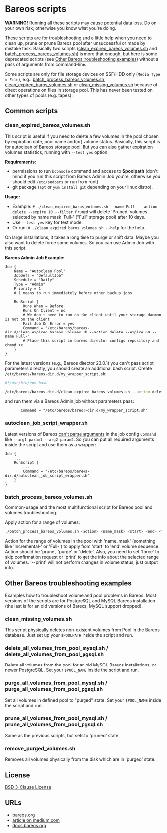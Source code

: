 # Bareos scripts

**WARNING!** Running all these scripts may cause potential data loss. Do on your own risk; otherwise you know what
you're doing.

These scripts are for troubleshooting and a little help when you need to clean up, prune or prune Bareos pool after
unsuccessful or made by mistake task. Basically two scripts
([clean_expired_bareos_volumes.sh](clean_expired_bareos_volumes.sh) and
[batch_process_bareos_volumes.sh](batch_process_bareos_volumes.sh)) is more that enough, but here is some deprecated
scripts (see [Other Bareos troubleshooting examples](#other-bareos-troubleshooting-examples)) without a pass of arguments
from command-line.

Some scripts are only for file storage devices on SSF/HDD only (`Media Type = File`), e.g.:
[batch_process_bareos_volumes.sh](batch_process_bareos_volumes.sh),
[clean_expired_baros_volumes.sh](clean_expired_bareos_volumes.sh) or
[clean_missing_volumes.sh](clean_missing_volumes.sh) because of direct operations on files in storage pool. This has
never been tested on other types of pools (e.g. tapes).

## Common scripts

### clean_expired_bareos_volumes.sh

This script is useful if you need to delete a few volumes in the pool chosen by expiration date, pool name and(or)
volume status. Basically, this script is for autoclean of Bareos storage pool. But you can also gather expiration
volumes statistics, running with `--test yes` option.

**Requirements:**

- permissions to run `bconsole` command and access to **$poolpath** (don't mind if you run this script from Bareos Admin
  Job you're, otherwise you should edit `/etc/sudoers` or run from root).
- git package (`apt` or `yum install git` depending on your linux distro).

**Usage:**

- Example: `# ./clean_expired_baros_volumes.sh --name Full- --action delete --expire 10 --filter Pruned` will delete
  'Pruned' volumes selected by name mask 'Full-' ("Full" storage pool) after 10 days.
- Use `--test yes` key for test mode.
- Or run: `# ./clean_expired_baros_volumes.sh --help` for the help.

On large installations, it takes a long time to purge or shift data. Maybe you also want to delete force some volumes.
So you can use Admin Job with this script.

**Bareos Admin Job Example:**

```text
Job {
    Name = "Autoclean Pool"
    JobDefs = "DefaultJob"
    Schedule = "Daily"
    Type = "Admin"
    Priority = 1
    # 1 means to run immediately before other backup jobs

    RunScript {
        Runs When = Before
        Runs On Client = no
        # We don't need to run on the client until your storage daemon is not on the client
        Fail Job On Error = yes
        Command = "/etc/bareos/bareos-dir.d/clean_expired_bareos_volumes.sh --action delete --expire 60 --name Full-"
        # Place this script in bareos director configs repository and chmod +x
    }
}
```

For the latest versions (e.g., Bareos director 23.0.1) you can't pass script parameters directly, you should create
an additional bash script. Create `/etc/bareos/bareos-dir.d/my_wrapper_script.sh`:

```bash
#!/usr/bin/env bash

/etc/bareos/bareos-dir.d/clean_expired_bareos_volumes.sh --action delete --expire 60 --name Full-
```

and run them via a Bareos Admin job without parameters pass:

```text
       Command = "/etc/bareos/bareos-dir.d/my_wrapper_script.sh"
```

### autoclean_job_script_wrapper.sh

Latest versions of Bareos [can't parse arguments](https://bugs.bareos.org/view.php?id=1587) in the job config `Command`
like `--arg1 param1 --arg2 param2`. So you can put all required arguments inside the script and use them as a 
wrapper:

```text
Job {
    ...
    RunScript {
        ...
        Command = "/etc/bareos/bareos-dir.d/autoclean_job_script_wrapper.sh"
    }
}
```

### batch_process_bareos_volumes.sh

Common-usage and the most multifunctional script for Bareos pool and volumes troubleshooting.

Apply action for a range of volumes:

```bash
./batch_process_bareos_volumes.sh <action> <name_mask> <start> <end> <force|print>
```

Action for the range of volumes in the pool with 'name_mask' (something like 'Incremental-' or 'Full-') to apply from
'start' to 'end' volume sequence. Action should be 'prune', 'purge' or 'delete'. Also, you need to set 'force' to
skip confirmation request or 'print' to get the info about the selected range of volumes. '--print' will not perform
changes in volume status, just output info.

## Other Bareos troubleshooting examples

Examples how to troubleshoot volume and pool problems in Bareos. Most versions of the scripts are for PostgreSQL and
MySQL Bareos installation (the last is for an old versions of Bareos, MySQL support dropped).

### clean_missing_volumes.sh

This script physically deletes non-existent volumes from Pool in the Bareos database. Just set up your `$POOLPATH`
inside the script and run.

### delete_all_volumes_from_pool_mysql.sh / delete_all_volumes_from_pool_pgsql.sh

Delete all volumes from the pool for an old MySQL Bareos installations, or newer PostgreSQL. Set your `$POOL_NAME`
inside the script and run.

### purge_all_volumes_from_pool_mysql.sh / purge_all_volumes_from_pool_pgsql.sh

Set all volumes in defined pool to "purged" state. Set your `$POOL_NAME` inside the script and run.

### prune_all_volumes_from_pool_mysql.sh / prune_all_volumes_from_pool_pgsql.sh

Same as the previous scripts, but sets to 'pruned' state.

### remove_purged_volumes.sh

Removes all volumes physically from the disk which are in 'purged' state.

## License

[BSD 3-Clause License](../../LICENSE)

## URLs

- [bareos.org](https://www.bareos.com/)
- [article on medium.com](https://medium.com/@alexander.bazhenov/bareos-%D0%B1%D0%B5%D1%81%D0%BF%D0%BB%D0%B0%D1%82%D0%BD%D0%BE%D0%B5-%D1%80%D0%B5%D0%B7%D0%B5%D1%80%D0%B2%D0%BD%D0%BE%D0%B5-%D0%BA%D0%BE%D0%BF%D0%B8%D1%80%D0%BE%D0%B2%D0%B0%D0%BD%D0%B8%D0%B5-%D1%84%D0%BE%D1%80%D0%BC%D0%B0%D1%82%D0%B0-enterprise-d84b90a4415a)
- [docs.bareos.org](https://docs.bareos.org/)
